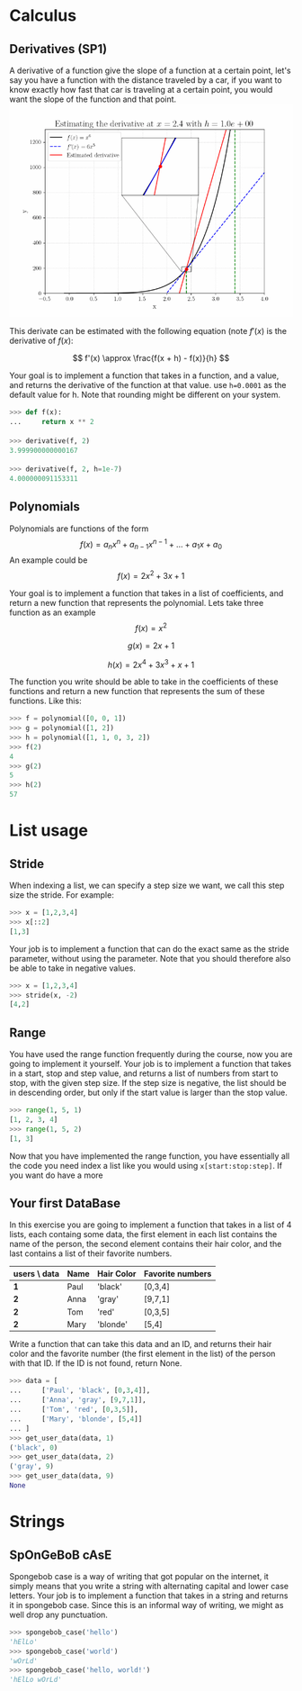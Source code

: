 # Calculus

## Derivatives (SP1)

A derivative of a function give the slope of a function at a certain point, let's say you have a function with the distance traveled by a car, if you want to know exactly how fast that car is traveling at a certain point, you would want the slope of the function and that point. 
![Derivative animation](figures/derivative_animation.gif)

This derivate can be estimated with the following equation (note $f'(x)$ is the
derivative of $f(x)$:

$$ f'(x) \approx \frac{f(x + h) - f(x)}{h} $$

Your goal is to implement a function that takes in a function, and a value, and
returns the derivative of the function at that value. use `h=0.0001` as the
default value for h. Note that rounding might be different on your system.

```python
>>> def f(x):
...     return x ** 2

>>> derivative(f, 2)
3.999900000000167

>>> derivative(f, 2, h=1e-7)
4.000000091153311
```

## Polynomials
Polynomials are functions of the form
$$
f(x) = a_n x^n + a_{n-1} x^{n-1} + \ldots + a_1 x + a_0
$$
An example could be 
$$
f(x) = 2x^2 + 3x + 1
$$

Your goal is to implement a function that takes in a list of coefficients, and return a new function that represents the polynomial. Lets take three function as an example
$$
f(x) = x^2
$$

$$
g(x) = 2x + 1
$$

$$
h(x) = 2x^4 + 3x^3 + x + 1
$$

The function you write should be able to take in the coefficients of these functions and return a new function that represents the sum of these functions. Like this:

```python
>>> f = polynomial([0, 0, 1])
>>> g = polynomial([1, 2])
>>> h = polynomial([1, 1, 0, 3, 2])
>>> f(2)
4
>>> g(2)
5
>>> h(2)
57
```


# List usage

## Stride

When indexing a list, we can specify a step size we want, we call this step size
the stride. For example:

```python
>>> x = [1,2,3,4]
>>> x[::2]
[1,3]
```

Your job is to implement a function that can do the exact same as the stride
parameter, without using the parameter. Note that you should therefore also be able to take
in negative values.

```python
>>> x = [1,2,3,4] 
>>> stride(x, -2)
[4,2]
```

## Range

You have used the range function frequently during the course, now you are going
to implement it yourself. Your job is to implement a function that takes in a
start, stop and step value, and returns a list of numbers from start to stop,
with the given step size. If the step size is negative, the list should be in
descending order, but only if the start value is larger than the stop value.

```python
>>> range(1, 5, 1)
[1, 2, 3, 4]
>>> range(1, 5, 2)
[1, 3]
```

Now that you have implemented the range function, you have essentially all the
code you need index a list like you would using `x[start:stop:step]`. If you
want do have a more

## Your first DataBase

In this exercise you are going to implement a function that takes in a list of 4
lists, each containg some data, the first element in each list contains the name
of the person, the second element contains their hair color, and the last
contains a list of their favorite numbers.

| users \ data | Name | Hair Color | Favorite numbers |
| ------------ | ---- | ---------- | ---------------- |
| **1**        | Paul | 'black'    | [0,3,4]          |
| **2**        | Anna | 'gray'     | [9,7,1]          |
| **2**        | Tom  | 'red'      | [0,3,5]          |
| **2**        | Mary | 'blonde'   | [5,4]            |

Write a function that can take this data and an ID, and returns their hair color
and the favorite number (the first element in the list) of the person with that
ID. If the ID is not found, return None.

```python
>>> data = [
...     ['Paul', 'black', [0,3,4]],
...     ['Anna', 'gray', [9,7,1]],
...     ['Tom', 'red', [0,3,5]],
...     ['Mary', 'blonde', [5,4]]
... ]
>>> get_user_data(data, 1)
('black', 0)
>>> get_user_data(data, 2)
('gray', 9)
>>> get_user_data(data, 9)
None
```

# Strings
## SpOnGeBoB cAsE
Spongebob case is a way of writing that got popular on the internet, it simply means that you write a string with alternating capital and lower case letters. Your job is to implement a function that takes in a string and returns it in spongebob case. Since this is an informal way of writing, we might as well drop any punctuation.

```python
>>> spongebob_case('hello')
'hElLo'
>>> spongebob_case('world')
'wOrLd'
>>> spongebob_case('hello, world!')
'hElLo wOrLd'
```




